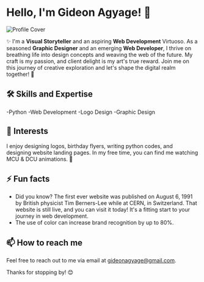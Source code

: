 # Hello, I'm Gideon Agyage! 👋

![Profile Cover](https://scontent.facc5-1.fna.fbcdn.net/v/t39.30808-6/434428446_2474755776065629_8841102822329930072_n.jpg?_nc_cat=103&ccb=1-7&_nc_sid=5f2048&_nc_eui2=AeF-nD8hq8AsRPjToCcL50K1Z1J_Oop6wMNnUn86inrAw-3xkOns8HOnD0EVMDW22R8blTw0Pk9phQwaXuZJOSy7&_nc_ohc=g7gxhhXkTHcQ7kNvgEgQNjb&_nc_zt=23&_nc_ht=scontent.facc5-1.fna&cb_e2o_trans=q&oh=00_AfBzU_lqoy6fE1XpP4xbx1kRrKPac1Q77WtU1b3dw9jM3A&oe=663D8799)

✨ I'm a **Visual Storyteller** and an aspiring **Web Development** Virtuoso. As a seasoned **Graphic Designer** and an emerging **Web Developer**, I thrive on breathing life into design concepts and weaving the web of the future. My craft is my passion, and client delight is my art's true reward. Join me on this journey of creative exploration and let's shape the digital realm together! 🎨

## 🛠 Skills and Expertise
-Python -Web Development -Logo Design -Graphic Design

## 🎈 Interests
I enjoy designing logos, birthday flyers, writing python codes, and designing website landing pages. In my free time, you can find me watching MCU & DCU animations. 🎥

## ⚡ Fun facts
- Did you know? The first ever website was published on August 6, 1991 by British physicist Tim Berners-Lee while at CERN, in Switzerland. That website is still live, and you can visit it today! It's a fitting start to your journey in web development.
- The use of color can increase brand recognition by up to 80%.

## 📫 How to reach me
Feel free to reach out to me via email at gideonagyage@gmail.com.

Thanks for stopping by! 😊
